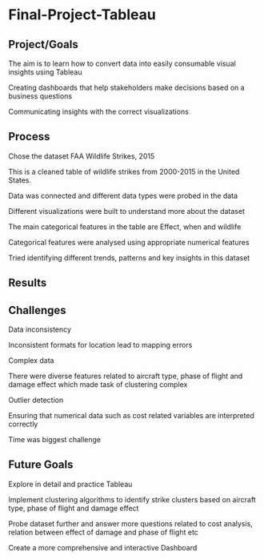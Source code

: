 # Final-Project-Tableau

## Project/Goals
The aim is to learn how to convert data into easily consumable visual insights using Tableau

Creating dashboards that help stakeholders make decisions based on a business questions

Communicating insights with the correct visualizations



## Process
Chose the dataset FAA Wildlife Strikes, 2015
 
This is a cleaned table of wildlife strikes from 2000-2015 in the United States. 

Data was connected and different data types were probed in the data

Different visualizations were built to understand more about the dataset

The main categorical features in the table are Effect, when and wildlife

Categorical features were analysed  using appropriate numerical features 

Tried identifying different trends, patterns and key insights in this dataset



## Results


## Challenges 
Data inconsistency

Inconsistent formats for location lead to mapping errors

Complex data

There were diverse features related to aircraft type, phase of flight  and damage effect which made task of clustering complex

Outlier detection

Ensuring that numerical data such as cost related variables are interpreted correctly

Time was biggest challenge 

## Future Goals
Explore in detail and practice Tableau 

Implement clustering algorithms to identify strike clusters based on aircraft type, phase of flight and damage effect

Probe dataset further and answer more questions related to cost analysis, relation between effect of damage and phase of flight etc

Create a more comprehensive and interactive Dashboard


